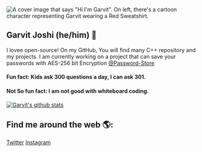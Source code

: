 
![A cover image that says "Hi I'm Garvit". On left, there's a cartoon character representing Garvit wearing a Red Sweatshirt.](https://res.cloudinary.com/garvitjoshi9/image/upload/v1594567974/My-Cover-GitHub-PixTeller_sqte9q.png)
## Garvit Joshi (he/him) 🌻

I lovee open-source! On my GitHub, You will find many C++ repository and my projects. I am currently working on a project that can save your passwords with AES-256 bit Encryption [@Password-Store](https://github.com/garvit-joshi/Password-Store) 

#### Fun fact: Kids ask 300 questions a day, I can ask 301. <br>
#### Not So fun fact: I am not good with whiteboard coding.

[![Garvit's github stats](https://github-readme-stats.vercel.app/api?username=garvit-joshi&show_icons=true&title_color=fff&icon_color=79ff97&text_color=9f9f9f&bg_color=151515)](https://github.com/anuraghazra/github-readme-stats)

## Find me around the web 🌎:

[Twitter](https://twitter.com/garvit__joshi)
[Instagram](https://www.instagram.com/garvitjoshi99/)

<!--
**garvit-joshi/garvit-joshi** is a ✨ _special_ ✨ repository because its `README.md` (this file) appears on your GitHub profile.

Here are some ideas to get you started:

- 🔭 I’m currently working on ...
- 🌱 I’m currently learning ...
- 👯 I’m looking to collaborate on ...
- 🤔 I’m looking for help with ...
- 💬 Ask me about ...
- 📫 How to reach me: ...
- 😄 Pronouns: ...
- ⚡ Fun fact: ...
-->
